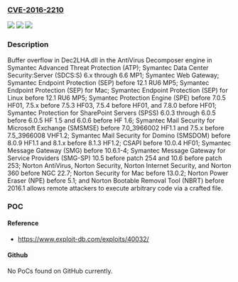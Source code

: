 ### [CVE-2016-2210](https://cve.mitre.org/cgi-bin/cvename.cgi?name=CVE-2016-2210)
![](https://img.shields.io/static/v1?label=Product&message=n%2Fa&color=blue)
![](https://img.shields.io/static/v1?label=Version&message=n%2Fa&color=blue)
![](https://img.shields.io/static/v1?label=Vulnerability&message=n%2Fa&color=brighgreen)

### Description

Buffer overflow in Dec2LHA.dll in the AntiVirus Decomposer engine in Symantec Advanced Threat Protection (ATP); Symantec Data Center Security:Server (SDCS:S) 6.x through 6.6 MP1; Symantec Web Gateway; Symantec Endpoint Protection (SEP) before 12.1 RU6 MP5; Symantec Endpoint Protection (SEP) for Mac; Symantec Endpoint Protection (SEP) for Linux before 12.1 RU6 MP5; Symantec Protection Engine (SPE) before 7.0.5 HF01, 7.5.x before 7.5.3 HF03, 7.5.4 before HF01, and 7.8.0 before HF01; Symantec Protection for SharePoint Servers (SPSS) 6.0.3 through 6.0.5 before 6.0.5 HF 1.5 and 6.0.6 before HF 1.6; Symantec Mail Security for Microsoft Exchange (SMSMSE) before 7.0_3966002 HF1.1 and 7.5.x before 7.5_3966008 VHF1.2; Symantec Mail Security for Domino (SMSDOM) before 8.0.9 HF1.1 and 8.1.x before 8.1.3 HF1.2; CSAPI before 10.0.4 HF01; Symantec Message Gateway (SMG) before 10.6.1-4; Symantec Message Gateway for Service Providers (SMG-SP) 10.5 before patch 254 and 10.6 before patch 253; Norton AntiVirus, Norton Security, Norton Internet Security, and Norton 360 before NGC 22.7; Norton Security for Mac before 13.0.2; Norton Power Eraser (NPE) before 5.1; and Norton Bootable Removal Tool (NBRT) before 2016.1 allows remote attackers to execute arbitrary code via a crafted file.

### POC

#### Reference
- https://www.exploit-db.com/exploits/40032/

#### Github
No PoCs found on GitHub currently.


